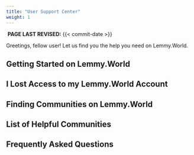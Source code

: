 ```yaml
---
title: "User Support Center"
weight: 1
---
```

​​
**PAGE LAST REVISED:** {{< commit-date >}}

Greetings, fellow user! Let us find you the help you need on Lemmy.World.

## Getting Started on Lemmy.World

## I Lost Access to my Lemmy.World Account

## Finding Communities on Lemmy.World

## List of Helpful Communities

## Frequently Asked Questions
